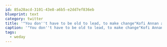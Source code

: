 ```yaml
---
id: 85a28acd-3101-43e8-a6b5-e2dd7ef836eb
blueprint: text
category: twitter
title: '"You don''t have to be old to lead, to make change"Kofi Annan at #weday ow.ly/i/3sQxu'
caption: '"You don''t have to be old to lead, to make change"Kofi Annan at <span class="hashtag hashtag_local">#<a href="http://tweettemp.darylchymko.ca/?tag=weday">weday</a> <a href="http://ow.ly/i/3sQxu" title="http://ow.ly/i/3sQxu" class="link link_untco">ow.ly/i/3sQxu</a>'
tags:
  - weday
---
```

